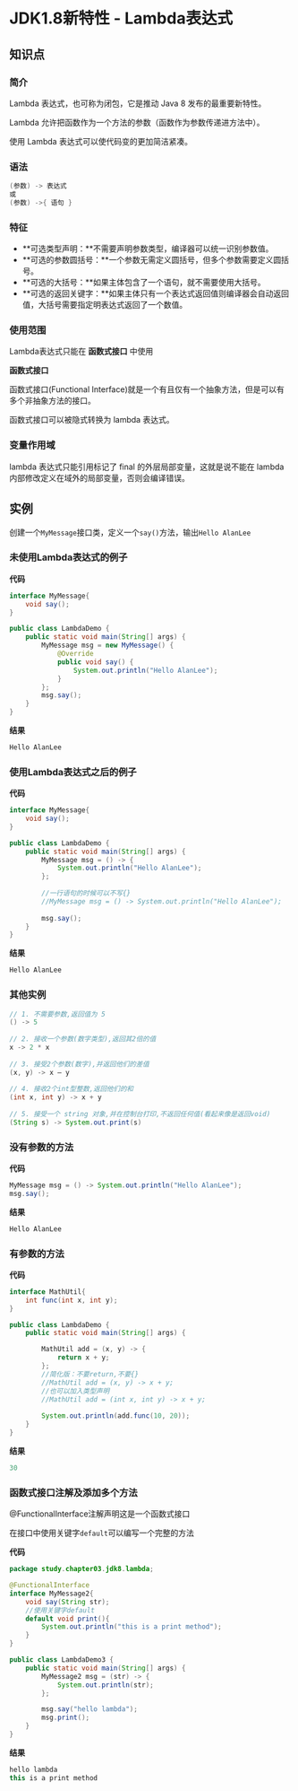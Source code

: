 # JDK1.8新特性 - Lambda表达式

## 知识点

### 简介

Lambda 表达式，也可称为闭包，它是推动 Java 8 发布的最重要新特性。

Lambda 允许把函数作为一个方法的参数（函数作为参数传递进方法中）。

使用 Lambda 表达式可以使代码变的更加简洁紧凑。



### 语法

```java
(参数) -> 表达式
或 
(参数) ->{ 语句 }
```



### 特征

- **可选类型声明：**不需要声明参数类型，编译器可以统一识别参数值。
- **可选的参数圆括号：**一个参数无需定义圆括号，但多个参数需要定义圆括号。
- **可选的大括号：**如果主体包含了一个语句，就不需要使用大括号。
- **可选的返回关键字：**如果主体只有一个表达式返回值则编译器会自动返回值，大括号需要指定明表达式返回了一个数值。



### 使用范围

Lambda表达式只能在 **函数式接口** 中使用

**函数式接口**

函数式接口(Functional Interface)就是一个有且仅有一个抽象方法，但是可以有多个非抽象方法的接口。

函数式接口可以被隐式转换为 lambda 表达式。



### 变量作用域

lambda 表达式只能引用标记了 final 的外层局部变量，这就是说不能在 lambda 内部修改定义在域外的局部变量，否则会编译错误。



## 实例

创建一个`MyMessage`接口类，定义一个`say()`方法，输出`Hello AlanLee`

### 未使用Lambda表达式的例子

**代码**

```java
interface MyMessage{
    void say();
}

public class LambdaDemo {
    public static void main(String[] args) {
        MyMessage msg = new MyMessage() {
            @Override
            public void say() {
                System.out.println("Hello AlanLee");
            }
        };
        msg.say();
    }
}
```

**结果**

```java
Hello AlanLee
```



### 使用Lambda表达式之后的例子

**代码**

```java
interface MyMessage{
    void say();
}

public class LambdaDemo {
    public static void main(String[] args) {
        MyMessage msg = () -> {
            System.out.println("Hello AlanLee");
        };
        
        //一行语句的时候可以不写{}
        //MyMessage msg = () -> System.out.println("Hello AlanLee");
        
        msg.say();
    }
}
```

**结果**

```java
Hello AlanLee
```



### 其他实例

```java
// 1. 不需要参数,返回值为 5  
() -> 5  
  
// 2. 接收一个参数(数字类型),返回其2倍的值  
x -> 2 * x  
  
// 3. 接受2个参数(数字),并返回他们的差值  
(x, y) -> x – y  
  
// 4. 接收2个int型整数,返回他们的和  
(int x, int y) -> x + y  
  
// 5. 接受一个 string 对象,并在控制台打印,不返回任何值(看起来像是返回void)  
(String s) -> System.out.print(s)
```



### 没有参数的方法

**代码**

```java
MyMessage msg = () -> System.out.println("Hello AlanLee");
msg.say();
```



**结果**

```java
Hello AlanLee
```



### 有参数的方法

**代码**

```java
interface MathUtil{
    int func(int x, int y);
}

public class LambdaDemo {
    public static void main(String[] args) {

        MathUtil add = (x, y) -> {
            return x + y;
        };
        //简化版：不要return,不要{}
        //MathUtil add = (x, y) -> x + y;
        //也可以加入类型声明
        //MathUtil add = (int x, int y) -> x + y;
        
        System.out.println(add.func(10, 20));
    }
}
```

**结果**

```java
30
```



### 函数式接口注解及添加多个方法

@FunctionalInterface注解声明这是一个函数式接口

在接口中使用关键字`default`可以编写一个完整的方法

**代码**

```java
package study.chapter03.jdk8.lambda;

@FunctionalInterface
interface MyMessage2{
    void say(String str);
    //使用关键字default
    default void print(){
        System.out.println("this is a print method");
    }
}

public class LambdaDemo3 {
    public static void main(String[] args) {
        MyMessage2 msg = (str) -> {
            System.out.println(str);
        };

        msg.say("hello lambda");
        msg.print();
    }
}

```

**结果**

```java
hello lambda
this is a print method
```

